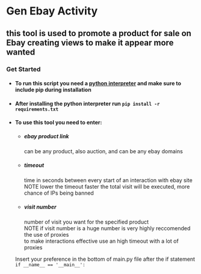 # Gen Ebay Activity
## this tool is used to promote a product for sale on Ebay creating views to make it appear more wanted

### Get Started
* #### To run this script you need a [python interpreter](https://www.python.org/downloads/) and make sure to include pip during installation
* #### After installing the python interpreter run `pip install -r requirements.txt`
* #### To use this tool you need to enter:
    * ##### ebay product link
        can be any product, also auction, and can be any ebay domains
    * ##### timeout
        time in seconds between every start of an interaction with ebay site \
        NOTE lower the timeout faster the total visit will be executed, more chance of IPs being banned
    * ##### visit number
        number of visit you want for the specified product\
        NOTE if visit number is a huge number is very highly reccomended the use of proxies \
        to make interactions effective use an high timeout with a lot of proxies

    Insert your preference in the bottom of main.py file
    after the if statement `if __name__ == '__main__': `